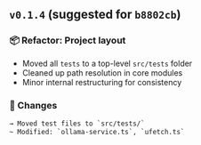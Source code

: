 ## `v0.1.4` (suggested for `b8802cb`)

### 📦 Refactor: Project layout

* Moved all `tests` to a top-level `src/tests` folder
* Cleaned up path resolution in core modules
* Minor internal restructuring for consistency

### 📝 Changes

```diff
→ Moved test files to `src/tests/`
~ Modified: `ollama-service.ts`, `ufetch.ts`
```